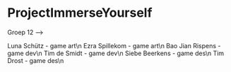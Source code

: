# ProjectImmerseYourself

Groep 12 -->

Luna Schütz - game art\n
Ezra Spillekom - game art\n
Bao Jian Rispens - game dev\n
Tim de Smidt - game dev\n
Siebe Beerkens - game des\n
Tim Drost - game des\n
